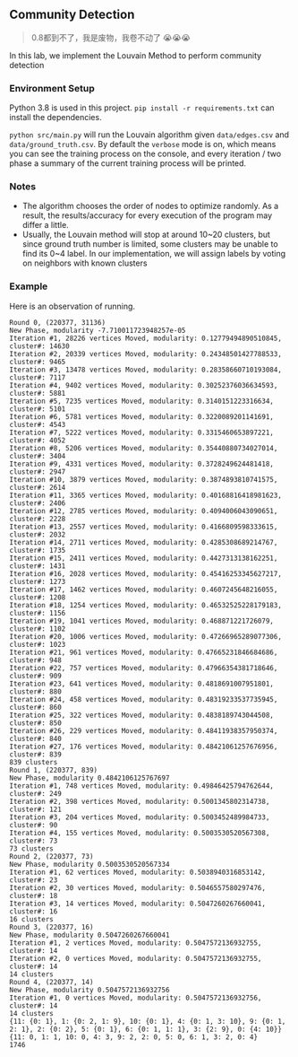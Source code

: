 
## Community Detection

> 0.8都到不了，我是废物，我卷不动了 :sob::sob::sob:

In this lab, we implement the Louvain Method to perform community detection

### Environment Setup

Python 3.8 is used in this project. `pip install -r requirements.txt` can install the dependencies.

`python src/main.py` will run the Louvain algorithm given `data/edges.csv` and `data/ground_truth.csv`. By default the `verbose` mode is on, which means you can see the training process on the console, and every iteration / two phase a summary of the current training process will be printed.

### Notes

- The algorithm chooses the order of nodes to optimize randomly. As a result, the results/accuracy for every execution of the program may differ a little.
- Usually, the Louvain method will stop at around 10\~20 clusters, but since ground truth number is limited, some clusters may be unable to find its 0\~4 label. In our implementation, we will assign labels by voting on neighbors with known clusters

### Example

Here is an observation of running.

```
Round 0, (220377, 31136)
New Phase, modularity -7.710011723948257e-05
Iteration #1, 28226 vertices Moved, modularity: 0.12779494890510845, cluster#: 14630
Iteration #2, 20339 vertices Moved, modularity: 0.24348501427788533, cluster#: 9465
Iteration #3, 13478 vertices Moved, modularity: 0.28358660710193084, cluster#: 7117
Iteration #4, 9402 vertices Moved, modularity: 0.30252376036634593, cluster#: 5881
Iteration #5, 7235 vertices Moved, modularity: 0.3140151223316634, cluster#: 5101
Iteration #6, 5781 vertices Moved, modularity: 0.3220089201141691, cluster#: 4543
Iteration #7, 5222 vertices Moved, modularity: 0.3315460653897221, cluster#: 4052
Iteration #8, 5206 vertices Moved, modularity: 0.35440880734027014, cluster#: 3404
Iteration #9, 4331 vertices Moved, modularity: 0.3728249624481418, cluster#: 2947
Iteration #10, 3879 vertices Moved, modularity: 0.3874893810741575, cluster#: 2614
Iteration #11, 3365 vertices Moved, modularity: 0.40168816418981623, cluster#: 2406
Iteration #12, 2785 vertices Moved, modularity: 0.4094006043090651, cluster#: 2228
Iteration #13, 2557 vertices Moved, modularity: 0.4166809598333615, cluster#: 2032
Iteration #14, 2711 vertices Moved, modularity: 0.4285308689214767, cluster#: 1735
Iteration #15, 2411 vertices Moved, modularity: 0.4427313138162251, cluster#: 1431
Iteration #16, 2028 vertices Moved, modularity: 0.45416253345627217, cluster#: 1273
Iteration #17, 1462 vertices Moved, modularity: 0.4607245648216055, cluster#: 1208
Iteration #18, 1254 vertices Moved, modularity: 0.46532525228179183, cluster#: 1156
Iteration #19, 1041 vertices Moved, modularity: 0.468871221726079, cluster#: 1102
Iteration #20, 1006 vertices Moved, modularity: 0.47266965289077306, cluster#: 1023
Iteration #21, 961 vertices Moved, modularity: 0.47665231846684686, cluster#: 948
Iteration #22, 757 vertices Moved, modularity: 0.47966354381718646, cluster#: 909
Iteration #23, 641 vertices Moved, modularity: 0.4818691007951801, cluster#: 880
Iteration #24, 458 vertices Moved, modularity: 0.48319233537735945, cluster#: 860
Iteration #25, 322 vertices Moved, modularity: 0.4838189743044508, cluster#: 850
Iteration #26, 229 vertices Moved, modularity: 0.48411938357950374, cluster#: 840
Iteration #27, 176 vertices Moved, modularity: 0.48421061257676956, cluster#: 839
839 clusters
Round 1, (220377, 839)
New Phase, modularity 0.4842106125767697
Iteration #1, 748 vertices Moved, modularity: 0.49846425794762644, cluster#: 249
Iteration #2, 398 vertices Moved, modularity: 0.5001345802314738, cluster#: 121
Iteration #3, 204 vertices Moved, modularity: 0.5003452489984733, cluster#: 90
Iteration #4, 155 vertices Moved, modularity: 0.5003530520567308, cluster#: 73
73 clusters
Round 2, (220377, 73)
New Phase, modularity 0.5003530520567334
Iteration #1, 62 vertices Moved, modularity: 0.5038940316853142, cluster#: 23
Iteration #2, 30 vertices Moved, modularity: 0.5046557580297476, cluster#: 18
Iteration #3, 14 vertices Moved, modularity: 0.5047260267660041, cluster#: 16
16 clusters
Round 3, (220377, 16)
New Phase, modularity 0.5047260267660041
Iteration #1, 2 vertices Moved, modularity: 0.5047572136932755, cluster#: 14
Iteration #2, 0 vertices Moved, modularity: 0.5047572136932755, cluster#: 14
14 clusters
Round 4, (220377, 14)
New Phase, modularity 0.5047572136932756
Iteration #1, 0 vertices Moved, modularity: 0.5047572136932756, cluster#: 14
14 clusters
{11: {0: 1}, 1: {0: 2, 1: 9}, 10: {0: 1}, 4: {0: 1, 3: 10}, 9: {0: 1, 2: 1}, 2: {0: 2}, 5: {0: 1}, 6: {0: 1, 1: 1}, 3: {2: 9}, 0: {4: 10}}
{11: 0, 1: 1, 10: 0, 4: 3, 9: 2, 2: 0, 5: 0, 6: 1, 3: 2, 0: 4}
1746
```